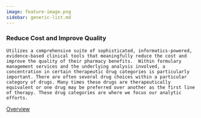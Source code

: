 ```yaml
---
image: feature-image.png
sidebar: generic-list.md
---
```


### Reduce Cost and Improve Quality

`Utilizes a comprehensive suite of sophisticated, informatics-powered, evidence-based clinical tools that meaningfully reduce the cost and improve the quality of their pharmacy benefits.  Within formulary management services and the underlying analysis involved, a concentration in certain therapeutic drug categories is particularly important. There are often several drug choices within a particular category of drugs. Many times these drugs are therapeutically equivalent or one drug may be preferred over another as the first line of therapy. These drug categories are where we focus our analytic efforts.`

[Overview]

[Overview]: http://google.com

